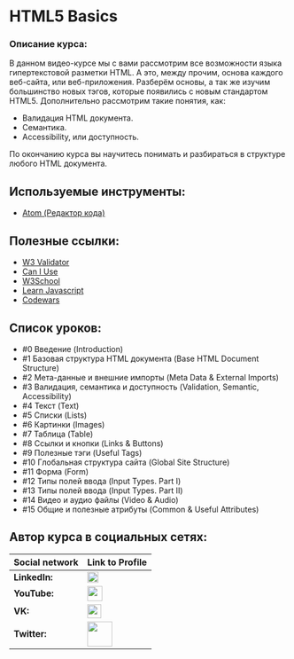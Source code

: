 #  HTML5 Basics

### Описание курса:
В данном видео-курсе мы с вами рассмотрим все возможности языка гипертекстовой разметки HTML.
А это, между прочим, основа каждого веб-сайта, или веб-приложения.
Разберём основы, а так же изучим большинство новых тэгов, которые появились с новым стандартом HTML5.
Дополнительно рассмотрим такие понятия, как:
- Валидация HTML документа.
- Семантика.
- Accessibility, или доступность.

По окончанию курса вы научитесь понимать и разбираться в структуре любого HTML документа.

## Используемые инструменты:
- [Atom (Редактор кода)](https://atom.io/)

## Полезные ссылки:
- [W3 Validator](http://validator.w3.org/)
- [Can I Use](https://caniuse.com/)
- [W3School](https://www.w3schools.com)
- [Learn Javascript](https://learn.javascript.ru)
- [Codewars](https://www.codewars.com)

## Список уроков:
- #0 Введение (Introduction)
- #1 Базовая структура HTML документа (Base HTML Document Structure)
- #2 Мета-данные и внешние импорты (Meta Data & External Imports)
- #3 Валидация, семантика и доступность (Validation, Semantic, Accessibility)
- #4 Текст (Text)
- #5 Списки (Lists)
- #6 Картинки (Images)
- #7 Таблица (Table)
- #8 Ссылки и кнопки (Links & Buttons)
- #9 Полезные тэги (Useful Tags)
- #10 Глобальная структура сайта (Global Site Structure)
- #11 Форма (Form)
- #12 Типы полей ввода (Input Types. Part I)
- #13 Типы полей ввода (Input Types. Part II)
- #14 Видео и аудио файлы (Video & Audio)
- #15 Общие и полезные атрибуты (Common & Useful Attributes)

## Автор курса в социальных сетях:
Social network | Link to Profile
-----|-----
**LinkedIn:** | [<img src="https://upload.wikimedia.org/wikipedia/commons/thumb/0/01/LinkedIn_Logo.svg/1280px-LinkedIn_Logo.svg.png" height="20" />](http://www.linkedin.com/in/YauhenKavalchuk)
**YouTube:** | [<img src="https://upload.wikimedia.org/wikipedia/commons/thumb/e/e1/Logo_of_YouTube_%282015-2017%29.svg/1280px-Logo_of_YouTube_%282015-2017%29.svg.png" height="27" />](https://youtube.com/c/YauhenKavalchuk)
**VK:** | [<img src="http://pngimg.com/uploads/vkontakte/vkontakte_PNG27.png" height="25" />](http://vk.com/YauhenKavalchuk)
**Twitter:** | [<img src="http://www.stickpng.com/assets/images/580b57fcd9996e24bc43c53e.png" height="45" />](https://twitter.com/YauhenKavalchuk)
